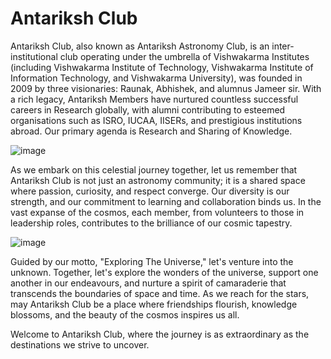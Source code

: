 # Antariksh Club

Antariksh Club, also known as Antariksh Astronomy Club, is an inter-institutional club operating under the umbrella of Vishwakarma Institutes (including Vishwakarma Institute of Technology, Vishwakarma Institute of Information Technology, and Vishwakarma University), was founded in 2009 by three visionaries: Raunak, Abhishek, and alumnus Jameer sir. With a rich legacy, Antariksh Members have nurtured countless successful careers in Research globally, with alumni contributing to esteemed organisations such as ISRO, IUCAA, IISERs, and prestigious institutions abroad. Our primary agenda is Research and Sharing of Knowledge.

![image](https://github.com/Auriel3003/Antariksh-docs/assets/116882665/0ecbc6b9-f427-4303-8815-e6e933caef22)


As we embark on this celestial journey together, let us remember that Antariksh Club is not just an astronomy community; it is a shared space where passion, curiosity, and respect converge. Our diversity is our strength, and our commitment to learning and collaboration binds us. In the vast expanse of the cosmos, each member, from volunteers to those in leadership roles, contributes to the brilliance of our cosmic tapestry.

![image](https://github.com/Auriel3003/Antariksh-docs/assets/116882665/4b8cef02-33d0-4d50-a6bf-840c3de26041)

Guided by our motto, "Exploring The Universe," let's venture into the unknown. Together, let's explore the wonders of the universe, support one another in our endeavours, and nurture a spirit of camaraderie that transcends the boundaries of space and time. As we reach for the stars, may Antariksh Club be a place where friendships flourish, knowledge blossoms, and the beauty of the cosmos inspires us all.

Welcome to Antariksh Club, where the journey is as extraordinary as the destinations we strive to uncover.
